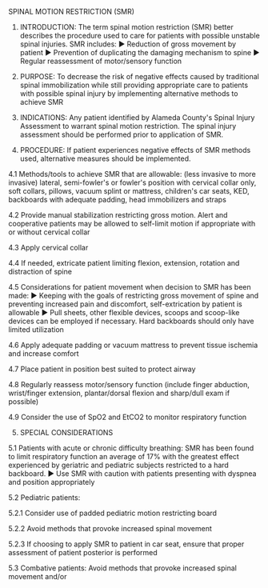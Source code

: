 SPINAL MOTION RESTRICTION (SMR)

1. INTRODUCTION: The term spinal motion restriction (SMR) better describes the procedure used to care for patients with possible unstable spinal injuries. SMR includes:
► Reduction of gross movement by patient
► Prevention of duplicating the damaging mechanism to spine
► Regular reassessment of motor/sensory function

2. PURPOSE: To decrease the risk of negative effects caused by traditional spinal immobilization while still providing appropriate care to patients with possible spinal injury by implementing alternative methods to achieve SMR

3. INDICATIONS: Any patient identified by Alameda County's Spinal Injury Assessment to warrant spinal motion restriction. The spinal injury assessment should be performed prior to application of SMR.

4. PROCEDURE: If patient experiences negative effects of SMR methods used, alternative measures should be implemented.

4.1 Methods/tools to achieve SMR that are allowable: (less invasive to more invasive) lateral, semi-fowler's or fowler's position with cervical collar only, soft collars, pillows, vacuum splint or mattress, children's car seats, KED, backboards with adequate padding, head immobilizers and straps

4.2 Provide manual stabilization restricting gross motion. Alert and cooperative patients may be allowed to self-limit motion if appropriate with or without cervical collar

4.3 Apply cervical collar

4.4 If needed, extricate patient limiting flexion, extension, rotation and distraction of spine

4.5 Considerations for patient movement when decision to SMR has been made:
► Keeping with the goals of restricting gross movement of spine and preventing increased pain and discomfort, self-extrication by patient is allowable
► Pull sheets, other flexible devices, scoops and scoop-like devices can be employed if necessary. Hard backboards should only have limited utilization

4.6 Apply adequate padding or vacuum mattress to prevent tissue ischemia and increase comfort

4.7 Place patient in position best suited to protect airway

4.8 Regularly reassess motor/sensory function (include finger abduction, wrist/finger extension, plantar/dorsal flexion and sharp/dull exam if possible)

4.9 Consider the use of SpO2 and EtCO2 to monitor respiratory function

5. SPECIAL CONSIDERATIONS

5.1 Patients with acute or chronic difficulty breathing: SMR has been found to limit respiratory function an average of 17% with the greatest effect experienced by geriatric and pediatric subjects restricted to a hard backboard.
► Use SMR with caution with patients presenting with dyspnea and position appropriately

5.2 Pediatric patients:

5.2.1 Consider use of padded pediatric motion restricting board

5.2.2 Avoid methods that provoke increased spinal movement

5.2.3 If choosing to apply SMR to patient in car seat, ensure that proper assessment of patient posterior is performed

5.3 Combative patients: Avoid methods that provoke increased spinal movement and/or

